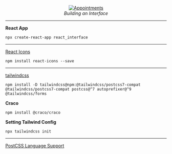 <p align="center">
  <a href="https://building-an-interface.netlify.app/">
    <img
      src="https://user-images.githubusercontent.com/43296467/187078894-c17e9295-4dce-405a-89f8-68f552695921.png"
      alt="Appointments" 
    />
  </a>
  <br />
  <i>Building an Interface</i>
</p>

---

**React App**
```
npx create-react-app react_interface
```

---

[React Icons](https://react-icons.github.io/react-icons)
```
npm install react-icons --save
```

---

[tailwindcss](https://tailwindcss.com/)
```
npm install -D tailwindcss@npm:@tailwindcss/postcss7-compat @tailwindcss/postcss7-compat postcss@^7 autoprefixer@^9 @tailwindcss/forms
```

**Craco**
```
npm install @craco/craco
```

**Setting Tailwind Config**
```
npx tailwindcss init
```

---

[PostCSS Language Support](https://marketplace.visualstudio.com/items?itemName=csstools.postcss)
